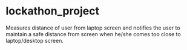 # lockathon_project
Measures distance of user from laptop screen and notifies the user to maintain a safe distance from screen when he/she comes too close to laptop/desktop screen.

